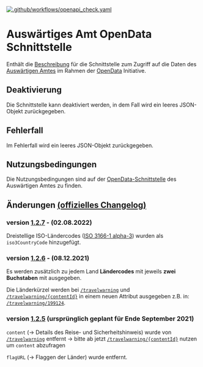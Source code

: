 [![.github/workflows/openapi_check.yaml](https://github.com/bundesAPI/travelwarning-api/actions/workflows/openapi_check.yaml/badge.svg)](https://github.com/bundesAPI/travelwarning-api/actions/workflows/openapi_check.yaml)

# Auswärtiges Amt OpenData Schnittstelle

Enthält die [Beschreibung](https://travelwarning.api.bund.dev/index.html) für die Schnittstelle zum Zugriff auf die Daten
des [Auswärtigen Amtes](https://www.auswaertiges-amt.de/de/) im Rahmen der
[OpenData](https://www.auswaertiges-amt.de/de/open-data-schnittstelle/736118) Initiative.

## Deaktivierung

Die Schnittstelle kann deaktiviert werden, in dem Fall wird ein leeres JSON-Objekt zurückgegeben.

## Fehlerfall

Im Fehlerfall wird ein leeres JSON-Objekt zurückgegeben.

## Nutzungsbedingungen

Die Nutzungsbedingungen sind auf der [OpenData-Schnittstelle](https://www.auswaertiges-amt.de/de/open-data-schnittstelle/736118)
des Auswärtigen Amtes zu finden.

## Änderungen [(offizielles Changelog)](https://www.auswaertiges-amt.de/de/-/2412916)

### version [1.2.7](https://www.auswaertiges-amt.de/de/-/2412916) - (02.08.2022)

Dreistellige ISO-Ländercodes ([ISO 3166-1 alpha-3](https://de.wikipedia.org/wiki/ISO-3166-1-Kodierliste)) wurden als `iso3CountryCode` hinzugefügt.

### version [1.2.6](https://www.auswaertiges-amt.de/de/-/2412916) - (08.12.2021)

Es werden zusätzlich zu jedem Land **Ländercodes** mit jeweils **zwei Buchstaben** mit ausgegeben.

Die Länderkürzel werden bei [`/travelwarning`](https://travelwarning.api.bund.dev/#operations-default-getTravelwarning) und [`/travelwarning/{contentId}`](https://travelwarning.api.bund.dev/#operations-default-getSingleTravelwarning) in einem neuen Attribut ausgegeben z.B. in: [`/travelwarning/199124`](https://www.auswaertiges-amt.de/opendata/travelwarning/199124).

### version [1.2.5](https://www.auswaertiges-amt.de/de/-/2412916) (ursprünglich geplant für Ende September 2021)

`content` (-> Details des Reise- und Sicherheitshinweis) wurde von [`/travelwarning`](https://travelwarning.api.bund.dev/#operations-default-getTravelwarning)
entfernt -> bitte ab jetzt [`/travelwarning/{contentId}`](https://travelwarning.api.bund.dev/#operations-default-getSingleTravelwarning) nutzen um `content` abzufragen

`flagURL` (-> Flaggen der Länder) wurde entfernt.
